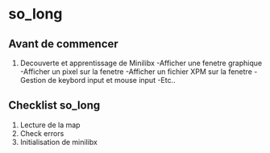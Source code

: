 # so_long

## Avant de commencer 

1) Decouverte et apprentissage de Minilibx
   -Afficher une fenetre graphique
   -Afficher un pixel sur la fenetre
   -Afficher un fichier XPM sur la fenetre
   -Gestion de keybord input et mouse input
   -Etc..

## Checklist so_long

1) Lecture de la map
2) Check errors
3) Initialisation de minilibx



